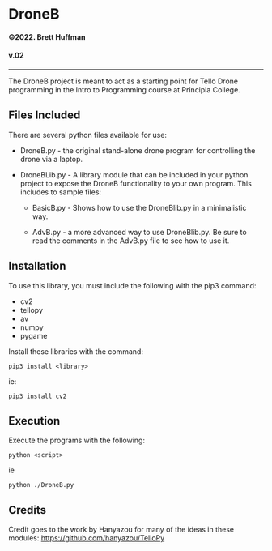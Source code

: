 # DroneB
#### ©2022. Brett Huffman
#### v.02
---------------------------------------

The DroneB project is meant to act as a starting point for Tello Drone programming in the Intro to Programming course at Principia College.

## Files Included
There are several python files available for use:
- DroneB.py - the original stand-alone drone program for controlling the drone via a laptop.

- DroneBLib.py - A library module that can be included in your python project to expose the DroneB functionality to your own program.  This includes to sample files:

    - BasicB.py - Shows how to use the DroneBlib.py in a minimalistic way.

    - AdvB.py - a more advanced way to use DroneBlib.py.  Be sure to read the comments in the AdvB.py file to see how to use it.

## Installation
To use this library, you must include the following with the pip3 command:

- cv2
- tellopy
- av
- numpy
- pygame

Install these libraries with the command:

    pip3 install <library>

ie:

    pip3 install cv2

## Execution
Execute the programs with the following:

    python <script>

ie

    python ./DroneB.py

## Credits
Credit goes to the work by Hanyazou for many of the ideas in these modules:
https://github.com/hanyazou/TelloPy

